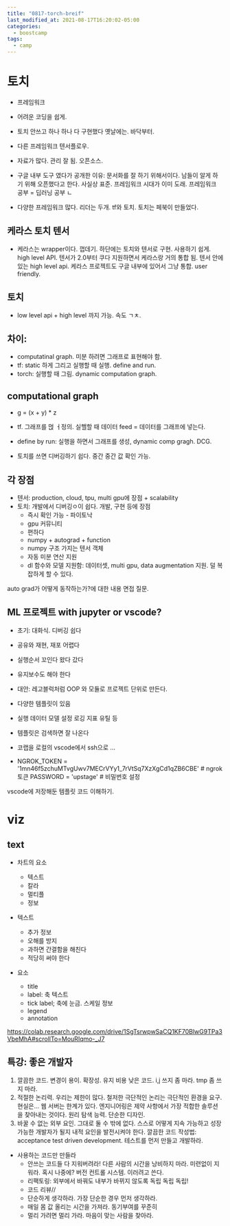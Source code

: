 ```yaml
---
title: "0817-torch-breif"
last_modified_at: 2021-08-17T16:20:02-05:00
categories:
  - boostcamp
tags:
  - camp
---
```


# 토치
* 프레임워크

* 어려운 코딩을 쉽게.


* 토치 안쓰고 하나 하나 다 구현했다 옛날에는. 바닥부터.

* 다른 프레임워크 텐서플로우. 
* 자료가 많다. 관리 잘 됨. 오픈소스. 
* 구글 내부 도구 였다가 공개한 이유: 문서화를 잘 하기 위해서이다. 남들이 알게 하기 위해 오픈했다고 한다. 사실상 표준. 프레임워크 시대가 이미 도래.  프레임워크 공부 = 딥러닝 공부 ㄴ

* 다양한 프레임워크 많다. 리더는 두개. tf와 토치. 토치는 페북이 만들었다. 

## 케라스 토치 텐서
* 케라스는 wrapper이다. 껍데기. 하단에는 토치와 텐서로 구현. 사용하기 쉽게. high level API. 텐서가 2.0부터 쿠다 지원하면서 케라스랑 거의 통합 됨. 텐서 안에 있는 high level api. 케라스 프로젝트도 구글 내부에 있어서 그냥 통합. user friendly. 

## 토치
* low level api + high level 까지 가능. 속도 ㄱㅊ. 

## 차이: 
* computatinal graph. 미분 하려면 그래프로 표현해야 함. 
* tf: static 하게 그리고 실행할 때 실행. define and run.
* torch: 실행할 때 그림. dynamic computation graph.

## computational graph
* g = (x + y) * z

* tf. 그래프를 먽 ㅓ정의. 실핼할 때 데이터 feed = 데이터를 그래프에 넣는다.
* define by run: 실행을 하면서 그래프를 생성, dynamic comp gragh. DCG.

* 토치를 쓰면 디버깅하기 쉽다. 중간 중간 값 확인 가능. 

## 각 장점
* 텐서: production, cloud, tpu, multi gpu에 장점 + scalability
* 토치: 개발에서 디버깅ㅇ이 쉽다. 개발, 구현 등에 장점
  * 즉시 확인 가능 - 파이토낙
  * gpu 커뮤니티
  * 편하다
  * numpy + autograd + function
  * numpy 구조 가지는 텐서 객체
  * 자동 미분 연산 지원
  * dl 함수와 모델 지원함: 데이터셋, multi gpu, data augmentation 지원. 덜 복잡하게 할 수 있다. 

auto grad가 어떻게 동작하는가?에 대한 내용 면접 질문.  


## ML 프로젝트 with jupyter or vscode?
* 초기: 대화식. 디버깅 쉽다
* 공유와 재현, 재포 어렵다
* 실행순서 꼬인다 왔다 갔다
* 유지보수도 해야 한다
* 대안: 레고블럭처럼 OOP 와 모듈로 프로젝트 단위로 만든다.
* 다양한 템플릿이 있음
* 실행 데이터 모델 설정 로깅 지표 유틸 등

* 템플릿은 검색하면 잘 나온다

* 코랩을 로컬의 vscode에서 ssh으로 ...

* NGROK_TOKEN = '1mn46f5zchuMTvgUwv7MECrVYy1_7rVtSq7XzXgCd1qZB6CBE' # ngrok 토큰
PASSWORD = 'upstage' # 비밀번호 설정


vscode에 저장해둔 템플릿 코드 이해하기.

# viz
## text 
* 차트의 요소
  * 텍스트
  * 칼라
  * 멀티플
  * 정보

* 텍스트
  * 추가 정보
  * 오해를 방지
  * 과하면 간결함을 해친다
  * 적당히 써야 한다

* 요소
  * title
  * label: 축 텍스트
  * tick label; 축에 눈금. 스케일 정보
  * legend
  * annotation

https://colab.research.google.com/drive/1SgTsrwpwSaCQ1KF70BlwG9TPa3VbeMhA#scrollTo=MouRIqmo-_J7




## 특강: 좋은 개발자
1. 깔끔한 코드. 변경이 용이. 확장성. 유지 비용 낮은 코드. i,j 쓰지 좀 마라. tmp 좀 쓰지 마라. 
2. 적절한 논리력. 우리는 제한이 많다. 철저한 극단적인 논리는 극단적인 환경을 요구. 현실은... 웹 서버는 한계가 있다. 엔지니어링은 제약 사항에서 가장 적합한 솔루션을 찾아내는 것이다. 원리 탐색 능력. 단순한 디자인. 
3. 바꿀 수 없는 외부 요인. 그대로 둘 수 밖에 없다. 스스로 어떻게 지속 가능하고 성장 가능한 개발자가 될지 내적 요인을 발전시켜야 한다.
깔끔한 코드 작성법: acceptance test driven development. 테스트를 먼저 만들고 개발하라. 
* 사용하는 코드만 만들라
  * 안쓰는 코드들 다 지워버려라! 다른 사람의 시간을 낭비하지 마라. 미련없이 지워라. 혹시 나중에? 버전 컨트롤 시스템. 이러려고 쓴다.
  * 리팩토링: 외부에서 바꿔도 내부가 바뀌지 않도록 독립 독립 독립!
  * 코드 리뷰//
  * 단순하게 생각하라. 가장 단순한 경우 먼저 생각하라. 
  * 매일 몸 값 올리는 시간을 가져라. 동기부여를 꾸준히
  * 멀리 가려면 멀리 가라. 마음이 맞는 사람을 찾아라. 